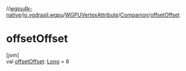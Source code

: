 //[wgpu4k-native](../../../../index.md)/[io.ygdrasil.wgpu](../../index.md)/[WGPUVertexAttribute](../index.md)/[Companion](index.md)/[offsetOffset](offset-offset.md)

# offsetOffset

[jvm]\
val [offsetOffset](offset-offset.md): [Long](https://kotlinlang.org/api/core/kotlin-stdlib/kotlin/-long/index.html) = 8